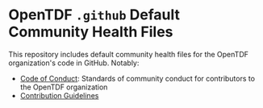 # OpenTDF `.github` Default Community Health Files

This repository includes default community health files for the OpenTDF organization's code in GitHub. Notably:

- [Code of Conduct](CODE_OF_CONDUCT.md): Standards of community conduct for contributors to the OpenTDF organization
- [Contribution Guidelines](CONTRIBUTING.md)
